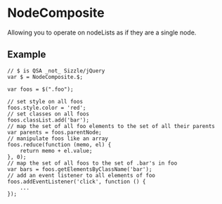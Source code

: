 # NodeComposite

Allowing you to operate on nodeLists as if they are a single node.

## Example

    // $ is QSA _not_ Sizzle/jQuery
    var $ = NodeComposite.$;

    var foos = $(".foo");

    // set style on all foos
    foos.style.color = 'red';
    // set classes on all foos
    foos.classList.add('bar');
    // map the set of all foo elements to the set of all their parents
    var parents = foos.parentNode;
    // manipulate foos like an array
    foos.reduce(function (memo, el) {
        return memo + el.value;
    }, 0);
    // map the set of all foos to the set of .bar's in foo
    var bars = foos.getElementsByClassName('bar');
    // add an event listener to all elements of foo
    foos.addEventListener('click', function () {
        ...
    });